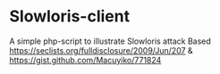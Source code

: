 # Slowloris-client
A simple php-script to illustrate Slowloris attack
Based https://seclists.org/fulldisclosure/2009/Jun/207 & https://gist.github.com/Macuyiko/771824

